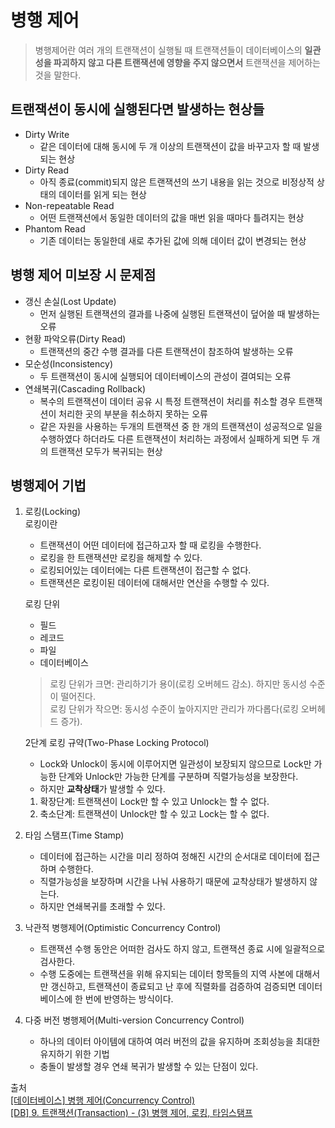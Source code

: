 # 병행 제어

> 병행제어란 여러 개의 트랜잭션이 실행될 때 트랜잭션들이 데이터베이스의 **일관성을 파괴하지 않고 다른 트랜잭션에 영향을 주지 않으면서** 트랜잭션을 제어하는 것을 말한다.

## 트랜잭션이 동시에 실행된다면 발생하는 현상들
- Dirty Write
  - 같은 데이터에 대해 동시에 두 개 이상의 트랜잭션이 값을 바꾸고자 할 때 발생되는 현상
- Dirty Read
  - 아직 종료(commit)되지 않은 트랜잭션의 쓰기 내용을 읽는 것으로 비정상적 상태의 데이터를 읽게 되는 현상
- Non-repeatable Read
  - 어떤 트랜잭션에서 동일한 데이터의 값을 매번 읽을 때마다 틀려지는 현상
- Phantom Read
  - 기존 데이터는 동일한데 새로 추가된 값에 의해 데이터 값이 변경되는 현상

## 병행 제어 미보장 시 문제점
- 갱신 손실(Lost Update)
  - 먼저 실행된 트랜잭션의 결과를 나중에 실행된 트랜잭션이 덮어쓸 때 발생하는 오류
- 현황 파악오류(Dirty Read)
  - 트랜잭션의 중간 수행 결과를 다른 트랜잭션이 참조하여 발생하는 오류
- 모순성(Inconsistency)
  - 두 트랜잭션이 동시에 실행되어 데이터베이스의 관성이 결여되는 오류
- 연쇄복귀(Cascading Rollback)
  - 복수의 트랜잭션이 데이터 공유 시 특정 트랜잭션이 처리를 취소할 경우 트랜잭션이 처리한 곳의 부분을 취소하지 못하는 오류
  - 같은 자원을 사용하는 두개의 트랜잭션 중 한 개의 트랜잭션이 성공적으로 일을 수행하였다 하더라도 다른 트랜잭션이 처리하는 과정에서 실패하게 되면 두 개의 트랜잭션 모두가 복귀되는 현상

## 병행제어 기법
1. 로킹(Locking)  
   로킹이란
      - 트랜잭션이 어떤 데이터에 접근하고자 할 때 로킹을 수행한다.
      - 로킹을 한 트랜잭션만 로킹을 해제할 수 있다.
      - 로킹되어있는 데이터에는 다른 트랜잭션이 접근할 수 없다.
      - 트랜잭션은 로킹이된 데이터에 대해서만 연산을 수행할 수 있다.

   로킹 단위
      - 필드
      - 레코드
      - 파일
      - 데이터베이스
      > 로킹 단위가 크면: 관리하기가 용이(로킹 오버헤드 감소). 하지만 동시성 수준이 떨어진다.  
        로킹 단위가 작으면: 동시성 수준이 높아지지만 관리가 까다롭다(로킹 오버헤드 증가).

   2단계 로킹 규약(Two-Phase Locking Protocol)
      - Lock와 Unlock이 동시에 이루어지면 일관성이 보장되지 않으므로 Lock만 가능한 단계와 Unlock만 가능한 단계를 구분하며 직렬가능성을 보장한다.
      - 하지만 **교착상태**가 발생할 수 있다.
      1. 확장단계: 트랜잭션이 Lock만 할 수 있고 Unlock는 할 수 없다.
      2. 축소단계: 트랜잭션이 Unlock만 할 수 있고 Lock는 할 수 없다. 

2. 타임 스탬프(Time Stamp)
   - 데이터에 접근하는 시간을 미리 정하여 정해진 시간의 순서대로 데이터에 접근하며 수행한다.
   - 직렬가능성을 보장하며 시간을 나눠 사용하기 때문에 교착상태가 발생하지 않는다.
   - 하지만 연쇄복귀를 초래할 수 있다.
3. 낙관적 병행제어(Optimistic Concurrency Control)
   - 트랜잭션 수행 동안은 어떠한 검사도 하지 않고, 트랜잭션 종료 시에 일괄적으로 검사한다.
   - 수행 도중에는 트랜잭션을 위해 유지되는 데이터 항목들의 지역 사본에 대해서만 갱신하고, 트랜잭션이 종료되고 난 후에 직렬화를 검증하여 검증되면 데이터베이스에 한 번에 반영하는 방식이다.
4. 다중 버전 병행제어(Multi-version Concurrency Control)
   - 하나의 데이터 아이템에 대하여 여러 버전의 값을 유지하며 조회성능을 최대한 유지하기 위한 기법
   - 충돌이 발생할 경우 연쇄 복귀가 발생할 수 있는 단점이 있다.


출처  
[[데이터베이스] 병행 제어(Concurrency Control)](https://kosaf04pyh.tistory.com/300)  
[[DB] 9. 트랜잭션(Transaction) - (3) 병행 제어, 로킹, 타임스탬프](https://rebro.kr/163)